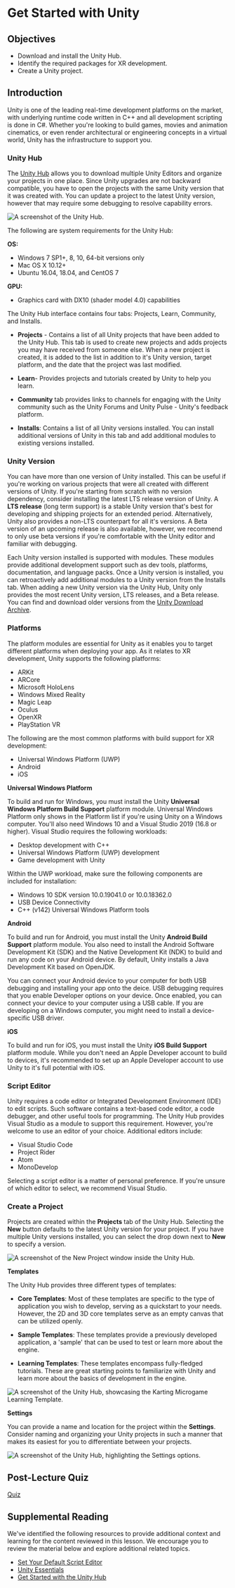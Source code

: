 # Get Started with Unity

## Objectives

- Download and install the Unity Hub.
- Identify the required packages for XR development.
- Create a Unity project.

## Introduction

Unity is one of the leading real-time development platforms on the market, with underlying runtime code written in C++ and all development scripting is done in C#. Whether you're looking to build games, movies and animation cinematics, or even render architectural or engineering concepts in a virtual world, Unity has the infrastructure to support you.

### Unity Hub

The [Unity Hub](https://unity.com/unity-hub) allows you to download multiple Unity Editors and organize your projects in one place. Since Unity upgrades are not backward compatible, you have to open the projects with the same Unity version that it was created with. You can update a project to the latest Unity version, however that may require some debugging to resolve capability errors.

![A screenshot of the Unity Hub.](../../images/unity-hub.png)

The following are system requirements for the Unity Hub:

**OS:**

- Windows 7 SP1+, 8, 10, 64-bit versions only
- Mac OS X 10.12+
- Ubuntu 16.04, 18.04, and CentOS 7

**GPU:**

- Graphics card with DX10 (shader model 4.0) capabilities

The Unity Hub interface contains four tabs: Projects, Learn, Community, and Installs. 

- **Projects** - Contains a list of all Unity projects that have been added to the Unity Hub. This tab is used to create new projects and adds projects you may have received from someone else. When a new project is created, it is added to the list in addition to it's Unity version, target platform, and the date that the project was last modified.

- **Learn**- Provides projects and tutorials created by Unity to help you learn.
- **Community** tab provides links to channels for engaging with the Unity community such as the Unity Forums and Unity Pulse - Unity's feedback platform.
- **Installs**: Contains a list of all Unity versions installed. You can install additional versions of Unity in this tab and add additional modules to existing versions installed.

### Unity Version

You can have more than one version of Unity installed. This can be useful if you're working on various projects that were all created with different versions of Unity. If you're starting from scratch with no version dependency, consider installing the latest LTS release version of Unity. A **LTS release** (long term support)  is a stable Unity version that's best for developing and shipping projects for an extended period. Alternatively, Unity also provides a non-LTS counterpart for all it's versions. A Beta version of an upcoming release is also available, however, we recommend to only use beta versions if you're comfortable with the Unity editor and familiar with debugging.

Each Unity version installed is supported with modules. These modules provide additional development support such as dev tools, platforms, documentation, and language packs. Once a Unity version is installed, you can retroactively add additional modules to a Unity version from the Installs tab. When adding a new Unity version via the Unity Hub, Unity only provides the most recent Unity version, LTS releases, and a Beta release. You can find and download older versions from the [Unity Download Archive](https://unity3d.com/get-unity/download/archive).

### Platforms

The platform modules are essential for Unity as it enables you to target different platforms when deploying your app. As it relates to XR development, Unity supports the following platforms:

- ARKit
- ARCore
- Microsoft HoloLens
- Windows Mixed Reality
- Magic Leap
- Oculus
- OpenXR
- PlayStation VR

The following are the most common platforms with build support for XR development:

- Universal Windows Platform (UWP)
- Android
- iOS

**Universal Windows Platform**

To build and run for Windows, you must install the Unity **Universal Windows Platform Build Support** platform module. Universal Windows Platform only shows in the Platform list if you're using Unity on a Windows computer. You'll also need Windows 10 and a Visual Studio 2019 (16.8 or higher). Visual Studio requires the following workloads:

- Desktop development with C++
- Universal Windows Platform (UWP) development
- Game development with Unity

Within the UWP workload, make sure the following components are included for installation:

- Windows 10 SDK version 10.0.19041.0 or 10.0.18362.0
- USB Device Connectivity
- C++ (v142) Universal Windows Platform tools

**Android**

To build and run for Android, you must install the Unity **Android Build Support** platform module. You also need to install the Android Software Development Kit (SDK) and the Native Development Kit (NDK) to build and run any code on your Android device. By default, Unity installs a Java Development Kit based on OpenJDK.

You can connect your Android device to your computer for both USB debugging and installing your app onto the deice. USB debugging requires that you enable Developer options on your device. Once enabled, you can connect your device to your computer using a USB cable. If you are developing on a Windows computer, you might need to install a device-specific USB driver.

**iOS**

To build and run for iOS, you must install the Unity **iOS Build Support** platform module. While you don't need an Apple Developer account to build to devices, it's recommended to set up an Apple Developer account to use Unity to it's full potential with iOS.

### Script Editor

Unity requires a code editor or Integrated Development Environment (IDE) to edit scripts. Such software contains a text-based code editor, a code debugger, and other useful tools for programming. The Unity Hub provides Visual Studio as a module to support this requirement. However, you're welcome to use an editor of your choice. Additional editors include:

- Visual Studio Code
- Project Rider
- Atom
- MonoDevelop

Selecting a script editor is a matter of personal preference. If you're unsure of which editor to select, we recommend Visual Studio.

### Create a Project

Projects are created within the **Projects** tab of the Unity Hub. Selecting the **New** button defaults to the latest Unity version for your project. If you have multiple Unity versions installed, you can select the drop down next to **New** to specify a version.

![A screenshot of the New Project window inside the Unity Hub.](../../images/unity-new-project.png)

**Templates**

The Unity Hub provides three different types of templates:

- **Core Templates**: Most of these templates are specific to the type of application you wish to develop, serving as a quickstart to your needs. However, the 2D and 3D core templates serve as an empty canvas that can be utilized openly.

- **Sample Templates**: These templates provide a previously developed application, a 'sample' that can be used to test or learn more about the engine.

- **Learning Templates**: These templates encompass fully-fledged tutorials. These are great starting points to familiarize with Unity and learn more about the basics of development in the engine.

![A screenshot of the Unity Hub, showcasing the Karting Microgame Learning Template.](../../images/learning-template.png)

**Settings**

You can provide a name and location for the project within the **Settings**. Consider naming and organizing your Unity projects in such a manner that makes its easiest for you to differentiate between your projects.

![A screenshot of the Unity Hub, highlighting the Settings options.](../../images/new-project-settings.png)

## Post-Lecture Quiz

[Quiz](link-to-quiz-app)

## Supplemental Reading

We've identified the following resources to provide additional context and learning for the content reviewed in this lesson. We encourage you to review the material below and explore additional related topics.

- [Set Your Default Script Editor](https://learn.unity.com/tutorial/set-your-default-script-editor-ide#612f3e91edbc2a1b4b4418ee)
- [Unity Essentials](https://learn.unity.com/pathway/unity-essentials)
- [Get Started with the Unity Hub](https://docs.unity3d.com/hub/manual/index.html)
